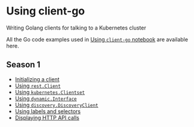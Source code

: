 # Using client-go

Writing Golang clients for talking to a Kubernetes cluster

All the Go code examples used in [Using `client-go` notebook](#) are available here.

## Season 1

- [Initializing a client](./creating-a-rest-config-instance/README.md)
- [Using `rest.Client`](./using-rest-client/README.md)
- [Using `kubernetes.Clientset`](./using-kubernetes-clientset/README.md)
- [Using `dynamic.Interface`](./using-dynamic-interface/README.md)
- [Using `discovery.DiscoveryClient`](./using-discovery-client/README.md)
- [Using labels and selectors](./labels-and-selectors/README.md)
- [Displaying HTTP API calls](./display-http-calls/README.md)